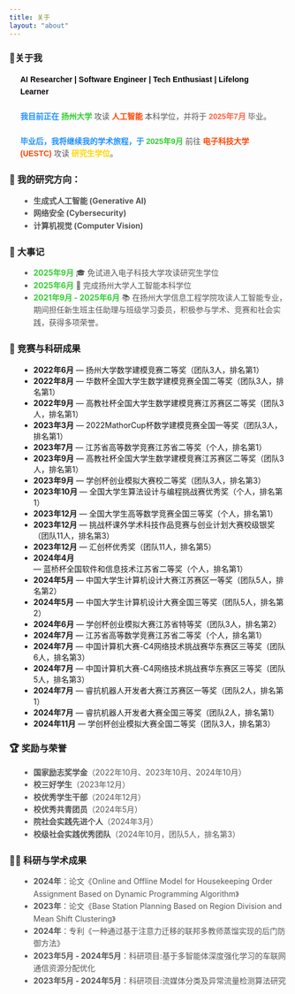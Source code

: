 ```yaml
---
title: 关于
layout: "about"
---
```


### 🤖关于我

<section style="font-family: 'Arial', sans-serif; color: #333; padding-left: 20px; padding-right: 20px; margin: 0;">

<p style="font-size: 1em; line-height: 1.6; max-width: 800px; margin: 0 auto; color: #555;">
        <span style="color: rgb(9, 4, 10);"><strong>AI Researcher | Software Engineer | Tech Enthusiast | Lifelong Learner</strong></span><br><br>
        <span style="font-weight: bold; color: #1E90FF;">我目前正在</span> <strong style="color: #32CD32;">扬州大学</strong> 攻读 <strong style="color: #FF4500;">人工智能</strong> 本科学位，并将于 <strong style="color: #FF6347;">2025年7月</strong> 毕业。<br><br>
        <span style="font-weight: bold; color: #1E90FF;">毕业后，我将继续我的学术旅程，于</span> <strong style="color: #32CD32;">2025年9月</strong> 前往 <strong style="color: #FF4500;">电子科技大学 (UESTC)</strong> 攻读 <strong style="color: #FFD700;">研究生学位</strong>。
    </p>

</section>

<style>
    @keyframes bounce {
        0%, 100% {
            transform: translateY(0);
        }
        50% {
            transform: translateY(-10px);
        }
    }
</style>

### 🧠 我的研究方向：
<div style="padding-left: 20px;">
    <ul style="font-size: 1em; line-height: 1.6; color: #555;">
        <li><strong>生成式人工智能 (Generative AI)</strong></li>
        <li><strong>网络安全 (Cybersecurity)</strong></li>
        <li><strong>计算机视觉 (Computer Vision)</strong></li>
    </ul>
</div>

### 🧾 大事记
<div style="padding-left: 20px;">
    <ul style="font-size: 1em; line-height: 1.6; color: #555;">
        <li><strong style="color: #32CD32;">2025年9月</strong> 🎓 免试进入电子科技大学攻读研究生学位</li>
        <li><strong style="color: #32CD32;">2025年6月</strong> 🌟 完成扬州大学人工智能本科学位</li>
        <li><strong style="color: #32CD32;">2021年9月 - 2025年6月</strong> 📚 在扬州大学信息工程学院攻读人工智能专业，期间担任新生班主任助理与班级学习委员，积极参与学术、竞赛和社会实践，获得多项荣誉。</li>
    </ul>
</div>

### 🚀 竞赛与科研成果
<div style="padding-left: 20px;">
 <ul>
    <li><strong>2022年6月</strong> — 扬州大学数学建模竞赛二等奖（团队3人，排名第1）</li>
    <li><strong>2022年8月</strong> — 华数杯全国大学生数学建模竞赛全国二等奖（团队3人，排名第1）</li>
    <li><strong>2022年9月</strong> — 高教社杯全国大学生数学建模竞赛江苏赛区二等奖（团队3人，排名第1）</li>
    <li><strong>2023年3月</strong> — 2022MathorCup杯数学建模竞赛全国一等奖（团队3人，排名第1）</li>
    <li><strong>2023年7月</strong> — 江苏省高等数学竞赛江苏省二等奖（个人，排名第1）</li>
    <li><strong>2023年9月</strong> — 高教社杯全国大学生数学建模竞赛江苏赛区二等奖（团队3人，排名第1）</li>
    <li><strong>2023年9月</strong> — 学创杯创业模拟大赛校二等奖（团队3人，排名第3）</li>
    <li><strong>2023年10月</strong> — 全国大学生算法设计与编程挑战赛优秀奖（个人，排名第1）</li>
    <li><strong>2023年12月</strong> — 全国大学生高等数学竞赛全国三等奖（个人，排名第1）</li>
    <li><strong>2023年12月</strong> — 挑战杯课外学术科技作品竞赛与创业计划大赛校级银奖（团队11人，排名第3）</li>
    <li><strong>2023年12月</strong> — 汇创杯优秀奖（团队11人，排名第5）</li>
    <li><strong>2024年4月</strong> — 蓝桥杯全国软件和信息技术江苏省二等奖（个人，排名第1）</li>
    <li><strong>2024年5月</strong> — 中国大学生计算机设计大赛江苏赛区一等奖（团队5人，排名第2）</li>
    <li><strong>2024年5月</strong> — 中国大学生计算机设计大赛全国三等奖（团队5人，排名第2）</li>
    <li><strong>2024年6月</strong> — 学创杯创业模拟大赛江苏省特等奖（团队3人，排名第2）</li>
    <li><strong>2024年7月</strong> — 江苏省高等数学竞赛江苏省二等奖（个人，排名第1）</li>
    <li><strong>2024年7月</strong> — 中国计算机大赛-C4网络技术挑战赛华东赛区三等奖（团队6人，排名第3）</li>
    <li><strong>2024年7月</strong> — 中国计算机大赛-C4网络技术挑战赛华东赛区三等奖（团队5人，排名第3）</li>
    <li><strong>2024年7月</strong> — 睿抗机器人开发者大赛江苏赛区一等奖（团队2人，排名第1）</li>
    <li><strong>2024年7月</strong> — 睿抗机器人开发者大赛全国三等奖（团队2人，排名第1）</li>
    <li><strong>2024年11月</strong> — 学创杯创业模拟大赛全国二等奖（团队3人，排名第3）</li>
</ul>


</div>

### 🏆 奖励与荣誉
<div style="padding-left: 20px;">
    <ul style="font-size: 1em; line-height: 1.6; color: #555;">
            <li><strong>国家励志奖学金</strong>（2022年10月、2023年10月、2024年10月）</li>
    <li><strong>校三好学生</strong>（2023年12月）</li>
    <li><strong>校优秀学生干部</strong>（2024年12月）</li>
    <li><strong>校优秀共青团员</strong>（2024年5月）</li>
    <li><strong>院社会实践先进个人</strong>（2024年3月）</li>
    <li><strong>校级社会实践优秀团队</strong>（2024年10月，团队5人，排名第3）</li>
    </ul>
</div>

### 🧑‍💻 科研与学术成果
<div style="padding-left: 20px;">
    <ul style="font-size: 1em; line-height: 1.6; color: #555;">
        <li><strong>2024年</strong>：论文《Online and Offline Model for Housekeeping Order Assignment Based on Dynamic Programming Algorithm》</li>
        <li><strong>2023年</strong>：论文《Base Station Planning Based on Region Division and Mean Shift Clustering》</li>
        <li><strong>2024年</strong>：专利《一种通过基于注意力迁移的联邦多教师蒸馏实现的后门防御方法》</li>
         <li><strong>2023年5月 - 2024年5月</strong>：科研项目:基于多智能体深度强化学习的车联网通信资源分配优化</li>
         <li><strong>2023年5月 - 2024年5月</strong>：科研项目:流媒体分类及异常流量检测算法研究</li>
    </ul>
</div>
